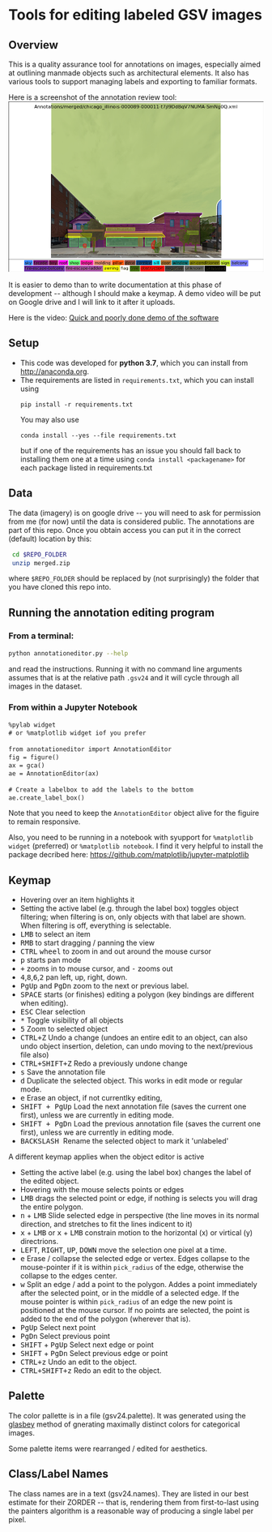 # Tools for editing labeled GSV images

## Overview 

This is a quality assurance tool for annotations on images, especially aimed at outlining manmade objects such as architectural elements. It also has various tools to support managing labels and exporting to familiar formats. 

Here is a screenshot of the annotation review tool:
![Scrrenshot](https://github.com/jfemiani/annotation-tools/raw/master/doc/Figure_1.png)

It is easier to demo than to write documentation at this phase of development -- although I should make a keymap. A demo video will be put on Google drive and I will link to it after it uploads. 

Here is the video:
[Quick and poorly done demo of the software](https://drive.google.com/a/miamioh.edu/file/d/1GSLZ6SxRTNUJhUpCXeLIq11hDzIqoqwP/view?usp=sharing)

## Setup
- This code was developed for **python 3.7**, which you can install from http://anaconda.org. 
- The requirements are listed in `requirements.txt`, which you can install using 
   ```
   pip install -r requirements.txt
   ```
   You may also use
   ```
   conda install --yes --file requirements.txt
   ```
   but if one of the requirements has an issue you should fall back to installing them one at a time using `conda install <packagename>` for each package listed in requirements.txt
## Data
The data (imagery) is on google drive -- you will need to ask for permission from me  (for now) until the data is considered public. The annotations are part of this repo. 
Once you obtain access you can put it in the correct (default) location by this:
```bash
 cd $REPO_FOLDER
 unzip merged.zip
```
where `$REPO_FOLDER` should be replaced by (not surprisingly) the folder that you have cloned this repo into. 

## Running the annotation editing program

### From a terminal:
```bash
python annotationeditor.py --help
```
and read the instructions. 
Running it with no command line arguments assumes that is at the relative path `.gsv24` and it will cycle through all images in the dataset. 

### From within a Jupyter Notebook

```python3
%pylab widget 
# or %matplotlib widget iof you prefer

from annotationeditor import AnnotationEditor
fig = figure()
ax = gca()
ae = AnnotationEditor(ax)

# Create a labelbox to add the labels to the bottom
ae.create_label_box()
```
Note that you need to keep the `AnnotationEditor` object alive for the figuire to remain responsive. 

Also, you need to be running in a notebook with syupport for `%matplotlib widget` (preferred) or `%matplotlib notebook`.
I find it very helpful to install the package decribed here: https://github.com/matplotlib/jupyter-matplotlib

## Keymap

- Hovering over an item highlights it
- Setting the active label (e.g. through the label box) toggles object filtering; when filtering is on, only objects with that label are shown. When filtering is off, everything is selectable. 
- <kbd>LMB</kbd> to select an item
- <kbd>RMB</kbd> to start dragging / panning the view
- <kbd>CTRL</kbd> <kbd>wheel</kbd> to zoom in and out around the mouse cursor
- <kbd>p</kbd> starts pan mode 
- <kbd>+</kbd> zooms in to mouse cursor, and <kbd>-</kbd> zooms out
- <kbd>4</kbd>,<kbd>8</kbd>,<kbd>6</kbd>,<kbd>2</kbd> pan left, up, right, down. 
- <kbd>PgUp</kbd> and <kbd>PgDn</kbd> zoom to the next or previous label. 
- <kbd>SPACE</kbd> starts (or finishes) editing a polygon (key bindings are different when editing).  
- <kbd>ESC</kbd> Clear selection
- <kbd>*</kbd> Toggle visibility of all objects 
- <kbd>5</kbd> Zoom to selected object
- <kbd>CTRL+Z</kbd> Undo a change (undoes an entire edit to an object, can also undo object insertion, deletion, can undo moving to the next/previous file also)
- <kbd>CTRL+SHIFT+Z</kbd> Redo a previously undone change
- <kbd>s</kbd> Save the annotation file
- <kbd>d</kbd> Duplicate the selected object. This works in edit mode or regular mode. 
- <kbd>e</kbd> Erase an object, if not currentlky editing, 
- <kbd>SHIFT + PgUp</kbd> Load the next annotation file (saves the current one first), unless we are currently in editing mode. 
- <kbd>SHIFT + PgDn</kbd> Load the previous annotation file (saves the current one first), unless we are currently in editing mode. 
- <kbd>BACKSLASH </kbd> Rename the selected object to mark it 'unlabeled'

A different keymap applies when the object editor is active
- Setting the active label (e.g. using the label box) changes the label of the edited object. 
- Hovering with the mouse selects points or edges
- <kbd>LMB</kbd> drags the selected point or edge, if nothing is selects you will drag the entire polygon. 
- <kbd>n</kbd> + <kbd>LMB</kbd> Slide selected edge in perspective (the line moves in its normal direction, and stretches to fit the lines indicent to it)
- <kbd>x</kbd> + <kbd>LMB</kbd> or <kbd>x</kbd> + <kbd>LMB</kbd> constrain motion to the horizontal (x) or virtical (y) directrions. 
- <kbd>LEFT</kbd>, <kbd>RIGHT</kbd>, <kbd>UP</kbd>, <kbd>DOWN</kbd> move the selection one pixel at a time. 
- <kbd>e</kbd> Erase / collapse the selected edge or vertex.  Edges collapse to the mouse-pointer if it is within `pick_radius` of the edge, otherwise the collapse to the edges center. 
- <kbd>w</kbd> Split an edge / add a point to the polygon. Addes a point immediately after the selected point, or in the middle of a selected edge. If the mouse pointer is within `pick_radius` of an edge the new point is positioned at the mouse cursor. If no points are selected, the point is added to the end of the polygon (wherever that is). 
- <kbd>PgUp</kbd> Select next point
- <kbd>PgDn</kbd> Select previous point
- <kbd>SHIFT</kbd> + <kbd>PgUp</kbd> Select next edge or point
- <kbd>SHIFT</kbd> + <kbd>PgDn</kbd> Select previous edge or point
- <kbd>CTRL+z</kbd>  Undo an edit to the object.
- <kbd>CTRL+SHIFT+z</kbd>  Redo an edit to the object.



## Palette
The color pallette is in a file (gsv24.palette). It was generated using the [glasbey](https://github.com/taketwo/glasbey) method of gnerating maximally distinct colors for categorical images. 

Some palette items were rearranged / edited for aesthetics. 

## Class/Label Names
The class names are in a text (gsv24.names).  They are listed in our best estimate for their ZORDER -- that is, rendering them from first-to-last using the painters algorithm is a reasonable way of producing a single label per pixel. 

 

